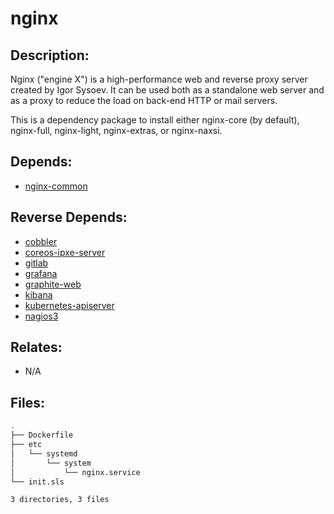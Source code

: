 # nginx

## Description:

Nginx ("engine X") is a high-performance web and reverse proxy server created by Igor Sysoev. It can be used both as a standalone web server and as a proxy to reduce the load on back-end HTTP or mail servers.

This is a dependency package to install either nginx-core (by default), nginx-full, nginx-light, nginx-extras, or nginx-naxsi.

## Depends:

  -  [nginx-common](/salt/nginx-common)

## Reverse Depends:

  -  [cobbler](/salt/cobbler)
  -  [coreos-ipxe-server](/salt/coreos-ipxe-server)
  -  [gitlab](/salt/gitlab)
  -  [grafana](/salt/grafana)
  -  [graphite-web](/salt/graphite-web)
  -  [kibana](/salt/kibana)
  -  [kubernetes-apiserver](/salt/kubernetes-apiserver)
  -  [nagios3](/salt/nagios3)

## Relates:

  -  N/A

## Files:

```bash
.
├── Dockerfile
├── etc
│   └── systemd
│       └── system
│           └── nginx.service
└── init.sls

3 directories, 3 files
```
